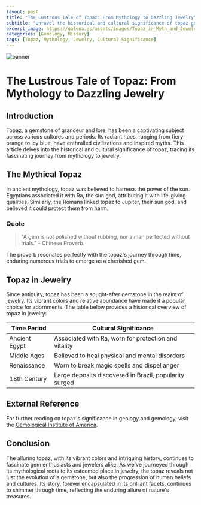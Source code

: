 ```yaml
---
layout: post
title: "The Lustrous Tale of Topaz: From Mythology to Dazzling Jewelry"
subtitle: "Unravel the historical and cultural significance of topaz gemstone, exploring its roots in mythology and its resplendent journey in the world of jewelry."
excerpt_image: https://galena.es/assets/images/Topaz_in_Myth_and_Jewelry.png
categories: [Gemology, History]
tags: [Topaz, Mythology, Jewelry, Cultural Significance]
---
```


![banner](https://galena.es/assets/images/Topaz_in_Myth_and_Jewelry.png "Image exploring the historical and cultural significance of topaz, from its roots in mythology to its dazzling journey in the world of jewelry.")

# The Lustrous Tale of Topaz: From Mythology to Dazzling Jewelry

## Introduction

Topaz, a gemstone of grandeur and lore, has been a captivating subject across various cultures and periods. Its radiant hues, ranging from fiery orange to icy blue, have enthralled civilizations and inspired myths. This article delves into the historical and cultural significance of topaz, tracing its fascinating journey from mythology to jewelry.

## The Mythical Topaz

In ancient mythology, topaz was believed to harness the power of the sun. Egyptians associated it with Ra, the sun god, attributing it with life-giving qualities. Similarly, the Romans linked topaz to Jupiter, their sun god, and believed it could protect them from harm.

### Quote

> "A gem is not polished without rubbing, nor a man perfected without trials." - Chinese Proverb.

The proverb resonates perfectly with the topaz's journey through time, enduring numerous trials to emerge as a cherished gem.

## Topaz in Jewelry

Since antiquity, topaz has been a sought-after gemstone in the realm of jewelry. Its vibrant colors and relative abundance have made it a popular choice for adornments. The table below provides a historical overview of topaz in jewelry:

| Time Period | Cultural Significance |
| --- | --- |
| Ancient Egypt | Associated with Ra, worn for protection and vitality |
| Middle Ages | Believed to heal physical and mental disorders |
| Renaissance | Worn to break magic spells and dispel anger |
| 18th Century | Large deposits discovered in Brazil, popularity surged |

## External Reference

For further reading on topaz's significance in geology and gemology, visit the [Gemological Institute of America](https://www.gia.edu/topaz-description).

## Conclusion

The alluring topaz, with its vibrant colors and intriguing history, continues to fascinate gem enthusiasts and jewelers alike. As we've journeyed through its mythological roots to its esteemed place in jewelry, the topaz reveals not just the evolution of a gemstone, but also the progression of human beliefs and cultures. Its story, forever encapsulated in its brilliant facets, continues to shimmer through time, reflecting the enduring allure of nature's treasures.